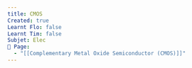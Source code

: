 ```yaml
---
title: CMOS
Created: true
Learnt Flo: false
Learnt Tim: false
Subjet: Elec
🏫 Page:
  - "[[Complementary Metal Oxide Semiconductor (CMOS)]]"
---
```

